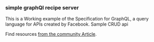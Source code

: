### simple graphQl recipe server

This is a Working example of the Specification for GraphQL, a query language for APIs created by Facebook. Sample CRUD api

Find resources [from the community Article](https://www.digitalocean.com/community/tutorials/how-to-set-up-a-graphql-server-in-node-js-with-apollo-server-and-sequelize).

